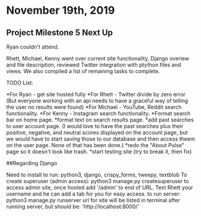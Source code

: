 # November 19th, 2019

## Project Milestone 5 Next Up

Ryan couldn't attend.

Rhett, Michael, Kenny went over current site functionality, Django overiew and file description, reviewed Twitter integration with ptython files and views. We also compiled a list of remaining tasks to complete.

TODO List:

*For Ryan - get site hosted fully
*For Rhett - Twitter divide by zero error (But everyone working with an api needs to have a graceful way of telling the user no results were found)
*For Michael - YouTube, Reddit search functionality.
*For Kenny - Instagram search functionality.
*Format search bar on home page.
*format text on search results page.
*add past searches to user account page. (I would love to have the past searches plus their positive, negative, and neutral scores displayed on the account page, but we would have to start saving those to our database and then access theem on the user page. None of that has been done.)
*redo the "About Pulse" page so it doesn't look like trash.
*start testing site (try to break it, then fix)

##Regarding Django

Need to install to run: python3, django, crispy_forms, tweepy, textblob
To create superuser (admin access): python3 manage.py createsuperuser
to access admin site, once hosted add '/admin' to end of URL. Text Rhett your username and he can add a tab for you for easy access.
to run server: python3 manage.py runserver
url for site will be listed in terminal after running server, but should be: 'http://localhost:8000/'

